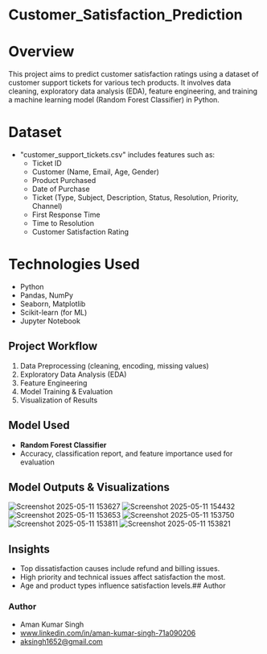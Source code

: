 # Customer_Satisfaction_Prediction
# Overview
This project aims to predict customer satisfaction ratings using a dataset of customer support tickets for various tech products. It involves data cleaning, exploratory data analysis (EDA), feature engineering, and training a machine learning model (Random Forest Classifier) in Python.
# Dataset
- "customer_support_tickets.csv" includes features such as:
  - Ticket ID
  - Customer (Name, Email, Age, Gender)
  - Product Purchased
  - Date of Purchase
  - Ticket (Type, Subject, Description, Status, Resolution, Priority, Channel)
  - First Response Time
  - Time to Resolution
  - Customer Satisfaction Rating 

# Technologies Used
- Python
- Pandas, NumPy
- Seaborn, Matplotlib
- Scikit-learn (for ML)
- Jupyter Notebook

## Project Workflow
1. Data Preprocessing (cleaning, encoding, missing values)
2. Exploratory Data Analysis (EDA)
3. Feature Engineering
4. Model Training & Evaluation
5. Visualization of Results

## Model Used
- **Random Forest Classifier**
- Accuracy, classification report, and feature importance used for evaluation
## Model Outputs & Visualizations
![Screenshot 2025-05-11 153627](https://github.com/user-attachments/assets/f6814226-315f-4d7b-998a-de912bed9c51)
![Screenshot 2025-05-11 154432](https://github.com/user-attachments/assets/1b2fafdc-5376-40af-9018-43e98c0d1888)
![Screenshot 2025-05-11 153653](https://github.com/user-attachments/assets/7456713b-53ef-440d-b3e2-a50acdcd8d58)
![Screenshot 2025-05-11 153750](https://github.com/user-attachments/assets/96fbc3ab-a1f9-421a-b22d-5bcff0aa0592)
![Screenshot 2025-05-11 153811](https://github.com/user-attachments/assets/744cd8de-0cb7-4a91-a318-8b8435ab2f3a)
![Screenshot 2025-05-11 153821](https://github.com/user-attachments/assets/7ee2e65f-b535-424b-b12a-a57714cd9bf1)

## Insights
- Top dissatisfaction causes include refund and billing issues.
- High priority and technical issues affect satisfaction the most.
- Age and product types influence satisfaction levels.## Author
### Author
- Aman Kumar Singh
- www.linkedin.com/in/aman-kumar-singh-71a090206
- aksingh1652@gmail.com
